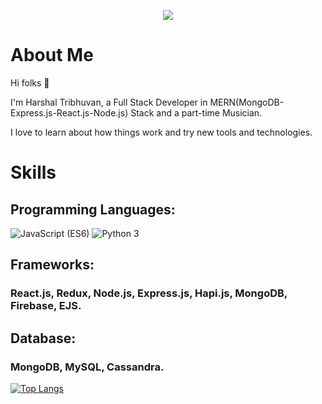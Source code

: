 
<p align="center">
    <img src="https://github-readme-stats.vercel.app/api?username=harshaltribhuwan&show_icons=true&count_private=true&theme=dark"/>
</p>

# About Me
Hi folks :wave: 

I'm Harshal Tribhuvan, a Full Stack Developer in MERN(MongoDB-Express.js-React.js-Node.js) Stack and a part-time Musician.

I love to learn about how things work and try new tools and technologies.

# Skills
## Programming Languages:

<img src="https://img.shields.io/badge/JavaScript (ES6)-brightgreen" alt="JavaScript (ES6)" /> <img src="https://img.shields.io/badge/Python 3-informational" alt="Python 3" /> 

<!-- * C/C++
* JavaScript (ES6)
* Python 3 -->

## Frameworks:

### React.js, Redux, Node.js, Express.js, Hapi.js, MongoDB, Firebase, EJS.

## Database:

### MongoDB, MySQL, Cassandra.
    
 [![Top Langs](https://github-readme-stats.vercel.app/api/top-langs/?username=harshaltribhuwan&layout=compact&theme=vision-friendly-dark&show_icons=true)](https://github.com/harshaltribhuwan/github-readme-stats)
